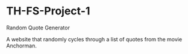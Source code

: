 # TH-FS-Project-1
 Random Quote Generator

A website that randomly cycles through a list of quotes from the movie Anchorman. 
